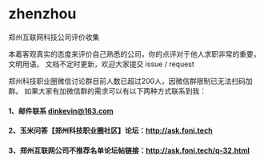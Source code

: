 # zhenzhou
郑州互联网科技公司评价收集

本着客观真实的态度来评价自己熟悉的公司，你的点评对于他人求职非常的重要，文明用语。
文档不定时更新，欢迎大家提交 issue / request

郑州科技职业圈微信讨论群目前人数已超过200人，因微信群限制已无法扫码加群。
如果大家有加微信群的需求可以有以下两种方式联系到我：

#### 1、邮件联系 dinkevin@163.com
#### 2、玉米问答【郑州科技职业圈社区】论坛：http://ask.foni.tech 
#### 3、郑州互联网公司不推荐名单论坛帖链接：http://ask.foni.tech/q-32.html

